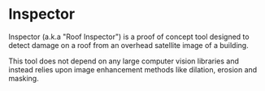 # Inspector
Inspector (a.k.a "Roof Inspector") is a proof of concept tool designed to detect damage on a roof from an overhead satellite image of a building.  
  
This tool does not depend on any large computer vision libraries and instead relies upon image enhancement methods like dilation, erosion and masking.
